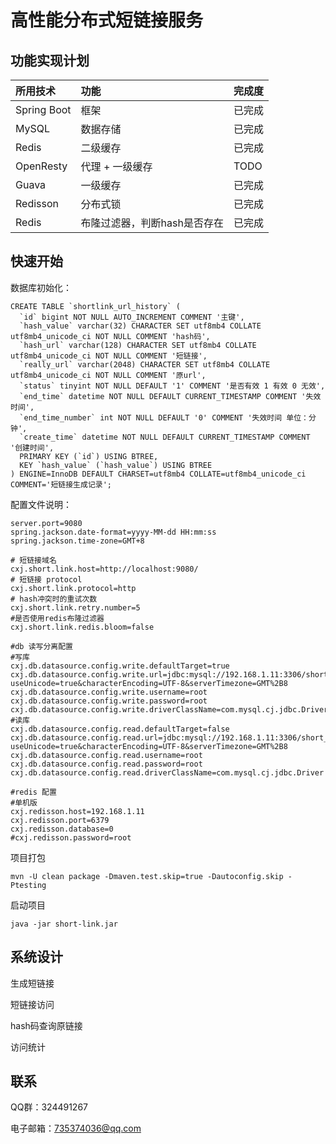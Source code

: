 # 高性能分布式短链接服务



## 功能实现计划


| 所用技术     | 功能            | 完成度 |
|:------------|:---------------|:------|
| Spring Boot | 框架            | 已完成 |
| MySQL       | 数据存储        | 已完成 |
| Redis       | 二级缓存        | 已完成 |
| OpenResty   | 代理 + 一级缓存  | TODO |
| Guava | 一级缓存      | 已完成 |
| Redisson | 分布式锁        | 已完成   |
| Redis | 布隆过滤器，判断hash是否存在 | 已完成 |



## 快速开始

数据库初始化：

```mysql
CREATE TABLE `shortlink_url_history` (
  `id` bigint NOT NULL AUTO_INCREMENT COMMENT '主键',
  `hash_value` varchar(32) CHARACTER SET utf8mb4 COLLATE utf8mb4_unicode_ci NOT NULL COMMENT 'hash码',
  `hash_url` varchar(128) CHARACTER SET utf8mb4 COLLATE utf8mb4_unicode_ci NOT NULL COMMENT '短链接',
  `really_url` varchar(2048) CHARACTER SET utf8mb4 COLLATE utf8mb4_unicode_ci NOT NULL COMMENT '原url',
  `status` tinyint NOT NULL DEFAULT '1' COMMENT '是否有效 1 有效 0 无效',
  `end_time` datetime NOT NULL DEFAULT CURRENT_TIMESTAMP COMMENT '失效时间',
  `end_time_number` int NOT NULL DEFAULT '0' COMMENT '失效时间 单位：分钟',
  `create_time` datetime NOT NULL DEFAULT CURRENT_TIMESTAMP COMMENT '创建时间',
  PRIMARY KEY (`id`) USING BTREE,
  KEY `hash_value` (`hash_value`) USING BTREE
) ENGINE=InnoDB DEFAULT CHARSET=utf8mb4 COLLATE=utf8mb4_unicode_ci COMMENT='短链接生成记录';
```

配置文件说明：

```properties
server.port=9080
spring.jackson.date-format=yyyy-MM-dd HH:mm:ss
spring.jackson.time-zone=GMT+8

# 短链接域名
cxj.short.link.host=http://localhost:9080/
# 短链接 protocol
cxj.short.link.protocol=http
# hash冲突时的重试次数
cxj.short.link.retry.number=5
#是否使用redis布隆过滤器
cxj.short.link.redis.bloom=false

#db 读写分离配置
#写库
cxj.db.datasource.config.write.defaultTarget=true
cxj.db.datasource.config.write.url=jdbc:mysql://192.168.1.11:3306/short_link?useUnicode=true&characterEncoding=UTF-8&serverTimezone=GMT%2B8
cxj.db.datasource.config.write.username=root
cxj.db.datasource.config.write.password=root
cxj.db.datasource.config.write.driverClassName=com.mysql.cj.jdbc.Driver
#读库
cxj.db.datasource.config.read.defaultTarget=false
cxj.db.datasource.config.read.url=jdbc:mysql://192.168.1.11:3306/short_link?useUnicode=true&characterEncoding=UTF-8&serverTimezone=GMT%2B8
cxj.db.datasource.config.read.username=root
cxj.db.datasource.config.read.password=root
cxj.db.datasource.config.read.driverClassName=com.mysql.cj.jdbc.Driver

#redis 配置
#单机版
cxj.redisson.host=192.168.1.11
cxj.redisson.port=6379
cxj.redisson.database=0
#cxj.redisson.password=root

```

项目打包

```shell
mvn -U clean package -Dmaven.test.skip=true -Dautoconfig.skip -Ptesting 
```

启动项目

```
java -jar short-link.jar
```



## 系统设计

生成短链接



短链接访问



hash码查询原链接



访问统计



## 联系

QQ群：324491267

电子邮箱：735374036@qq.com



